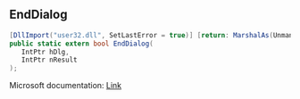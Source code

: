 ## EndDialog

```csharp
[DllImport("user32.dll", SetLastError = true)] [return: MarshalAs(UnmanagedType.Bool)]
public static extern bool EndDialog(
   IntPtr hDlg,
   IntPtr nResult
);
```

Microsoft documentation: [Link](https://docs.microsoft.com/en-us/windows/win32/api/winuser/nf-winuser-enddialog)
